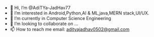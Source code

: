 - 👋 Hi, I’m @AdiTYa-JadHav77
- 👀 I’m interested in Android,Python,AI & ML,java,MERN stack,UI/UX.
- 🌱 I’m currently in Computer Science Engineering
- 💞️ I’m looking to collaborate on ...
- 📫 How to reach me email: adityajadhav0502@gmail.com

<!---
AdiTYa-JadHav77/AdiTYa-JadHav77 is a ✨ special ✨ repository because its `README.md` (this file) appears on your GitHub profile.
You can click the Preview link to take a look at your changes.
--->
